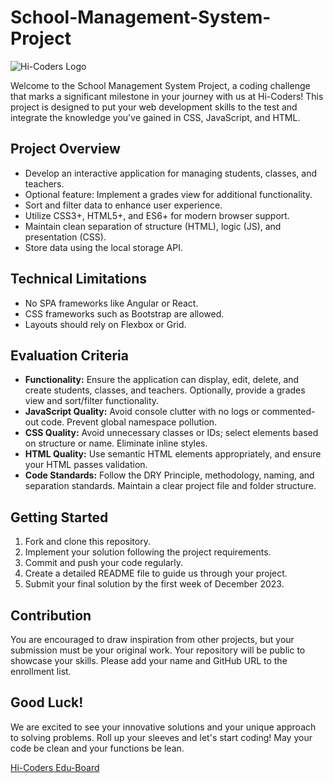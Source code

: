 # School-Management-System-Project

![Hi-Coders Logo](./assets/images/hicoders_logo.png)


Welcome to the School Management System Project, a coding challenge that marks a significant milestone in your journey with us at Hi-Coders! This project is designed to put your web development skills to the test and integrate the knowledge you've gained in CSS, JavaScript, and HTML.

## Project Overview

- Develop an interactive application for managing students, classes, and teachers.
- Optional feature: Implement a grades view for additional functionality.
- Sort and filter data to enhance user experience.
- Utilize CSS3+, HTML5+, and ES6+ for modern browser support.
- Maintain clean separation of structure (HTML), logic (JS), and presentation (CSS).
- Store data using the local storage API.

## Technical Limitations

- No SPA frameworks like Angular or React.
- CSS frameworks such as Bootstrap are allowed.
- Layouts should rely on Flexbox or Grid.

## Evaluation Criteria

- **Functionality:** Ensure the application can display, edit, delete, and create students, classes, and teachers. Optionally, provide a grades view and sort/filter functionality.
- **JavaScript Quality:** Avoid console clutter with no logs or commented-out code. Prevent global namespace pollution.
- **CSS Quality:** Avoid unnecessary classes or IDs; select elements based on structure or name. Eliminate inline styles.
- **HTML Quality:** Use semantic HTML elements appropriately, and ensure your HTML passes validation.
- **Code Standards:** Follow the DRY Principle, methodology, naming, and separation standards. Maintain a clear project file and folder structure.

## Getting Started

1. Fork and clone this repository.
2. Implement your solution following the project requirements.
3. Commit and push your code regularly.
4. Create a detailed README file to guide us through your project.
5. Submit your final solution by the first week of December 2023.

## Contribution

You are encouraged to draw inspiration from other projects, but your submission must be your original work. Your repository will be public to showcase your skills. Please add your name and GitHub URL to the enrollment list.

## Good Luck!

We are excited to see your innovative solutions and your unique approach to solving problems. Roll up your sleeves and let's start coding! May your code be clean and your functions be lean.

[Hi-Coders Edu-Board](https://hicoders.ch/)


